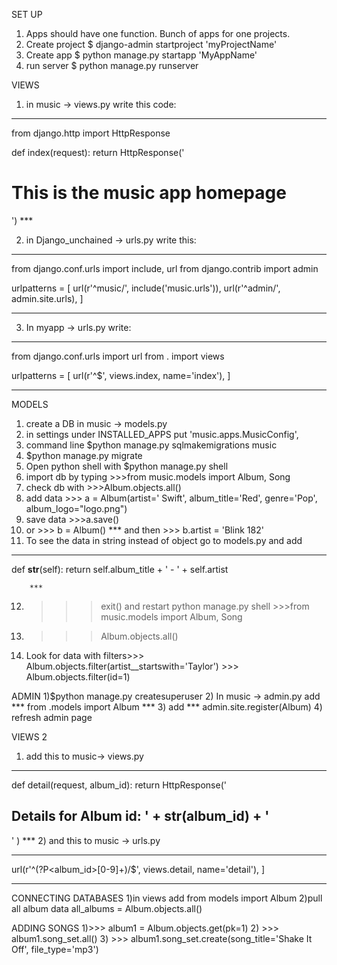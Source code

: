 SET UP
1) Apps should have one function. Bunch of apps for one projects.
2) Create project $ django-admin startproject 'myProjectName'
3) Create app $ python manage.py startapp 'MyAppName'
4) run server $ python manage.py runserver

VIEWS
1) in music -> views.py write this code:

***
from django.http import HttpResponse

def index(request):
    return HttpResponse('<h1> This is the music app homepage </h1>')
    ***

2) in Django_unchained -> urls.py write this:

***
from django.conf.urls import include, url
from django.contrib import admin

urlpatterns = [
    url(r'^music/', include('music.urls')),
    url(r'^admin/', admin.site.urls),
]
***

3) In myapp -> urls.py write:

***
from django.conf.urls import url
from . import views

urlpatterns = [
url(r'^$', views.index, name='index'),
]
***

MODELS
1) create a DB in music -> models.py
2) in settings under INSTALLED_APPS put 'music.apps.MusicConfig',
3) command line $python manage.py sqlmakemigrations music
4) $python manage.py migrate
5) Open python shell with $python manage.py shell
6) import db by typing >>>from music.models import Album, Song
7) check db with >>>Album.objects.all()
8) add data >>> a = Album(artist='
 Swift', album_title='Red', genre='Pop', album_logo="logo.png")
9) save data >>>a.save()
10) or >>> b = Album() *** and then >>> b.artist = 'Blink 182'
11) To see the data in string instead of object go to models.py and add     

***

def __str__(self):
        return self.album_title + ' - ' + self.artist

        ***

12) >>>exit() and restart python manage.py shell >>>from music.models import Album, Song
13) >>> Album.objects.all()
14) Look for data with filters>>> Album.objects.filter(artist__startswith='Taylor') >>> Album.objects.filter(id=1)

ADMIN
1)$python manage.py createsuperuser
2) In music -> admin.py add *** from .models import Album ***
3) add *** admin.site.register(Album)
4) refresh admin page

VIEWS 2
1) add this to music-> views.py
***
def detail(request, album_id):
    return HttpResponse('<h2>Details for Album id: ' + str(album_id) + '</h2>' )
    ***
2) and this to music -> urls.py
***
url(r'^(?P<album_id>[0-9]+)/$', views.detail, name='detail'),
]
***

CONNECTING DATABASES
1)in views add
 from models import Album
2)pull all album data
all_albums = Album.objects.all()

ADDING SONGS
1)>>> album1 = Album.objects.get(pk=1)
2) >>> album1.song_set.all()
3) >>> album1.song_set.create(song_title='Shake It Off', file_type='mp3')
